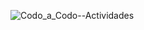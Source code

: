 
![Codo_a_Codo--Actividades](https://github-readme-stats.vercel.app/api?username=ChiniMarquez&theme=dracula&show_icons=true)
